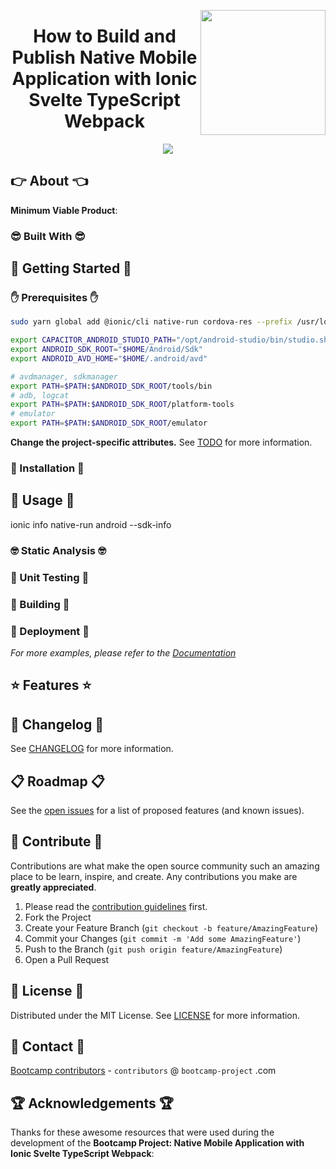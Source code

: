 <a href="https://bootcamp-project.com/" target="_blank"><img src="https://bootcamp-project.com/images/logo.png" align="right" height="200" /></a>

<h1 align="center">How to Build and Publish Native Mobile Application with Ionic Svelte TypeScript Webpack</h1>

<div align="center">
<img src="https://img.shields.io/badge/Bootcamp-Project-blue?style=for-the-badge" />
</div>

## 👉 About 👈

**Minimum Viable Product**:

### 😎 Built With 😎

## 📖 Getting Started 📖

### ✋ Prerequisites ✋

```bash
sudo yarn global add @ionic/cli native-run cordova-res --prefix /usr/local

export CAPACITOR_ANDROID_STUDIO_PATH="/opt/android-studio/bin/studio.sh"
export ANDROID_SDK_ROOT="$HOME/Android/Sdk"
export ANDROID_AVD_HOME="$HOME/.android/avd"

# avdmanager, sdkmanager
export PATH=$PATH:$ANDROID_SDK_ROOT/tools/bin
# adb, logcat
export PATH=$PATH:$ANDROID_SDK_ROOT/platform-tools
# emulator
export PATH=$PATH:$ANDROID_SDK_ROOT/emulator
```

**Change the project-specific attributes.** See [TODO](TODO.md) for more information.

### 💪 Installation 💪

## 🚀 Usage 🚀

ionic info
native-run android --sdk-info

### 🤓 Static Analysis 🤓

### 🧐 Unit Testing 🧐

### 🤩 Building 🤩

### 🥳 Deployment 🥳

_For more examples, please refer to the [Documentation](https://native-mobile.rtfm.page)_

## ⭐️ Features ⭐️

## 📑 Changelog 📑

See [CHANGELOG](CHANGELOG) for more information.

## 📋 Roadmap 📋

See the [open issues](https://gitlab.com/the-bootcamp-project/boilerplates/native-mobile/-/issues) for a list of proposed features (and known issues).

## 🤝 Contribute 🤝

Contributions are what make the open source community such an amazing place to be learn, inspire, and create. Any contributions you make are **greatly appreciated**.

1. Please read the [contribution guidelines](docs/_media/code_of_conduct.md) first.
2. Fork the Project
3. Create your Feature Branch (`git checkout -b feature/AmazingFeature`)
4. Commit your Changes (`git commit -m 'Add some AmazingFeature'`)
5. Push to the Branch (`git push origin feature/AmazingFeature`)
6. Open a Pull Request

## 📜 License 📜

Distributed under the MIT License. See [LICENSE](LICENSE) for more information.

## 💌 Contact 💌

[Bootcamp contributors](https://bootcamp-project.com/) - `contributors` @ `bootcamp-project` .com

## 🏆 Acknowledgements 🏆

Thanks for these awesome resources that were used during the development of the **Bootcamp Project: Native Mobile Application with Ionic Svelte TypeScript Webpack**:
